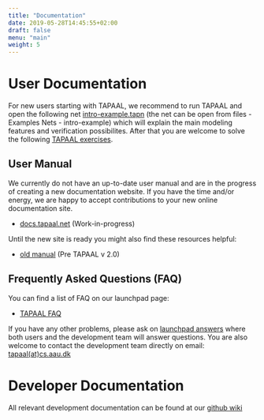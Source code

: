 ```yaml
---
title: "Documentation"
date: 2019-05-28T14:45:55+02:00
draft: false
menu: "main"
weight: 5
---
```



# User Documentation
For new users starting with TAPAAL, we recommend to run TAPAAL and open the following net [intro-example.tapn](http://download.tapaal.net/fileadmin/download/resources/intro-example.tapn) (the net can be open from files - Examples Nets - intro-example) which will explain the main modeling features and verification possibilites. After that you are welcome to solve the following [TAPAAL exercises](http://download.tapaal.net/fileadmin/download/resources/tapaal-exercises.pdf).
		
## User Manual
We currently do not have an up-to-date user manual and are in the progress of creating a new documentation website. If you have the time and/or energy, we are happy to accept contributions to your new online documentation site. 

* [docs.tapaal.net](https://docs.tapaal.net) (Work-in-progress)

Until the new site is ready you might also find these resources helpful: 
* [old manual](https://github.com/TAPAAL/tapaalusermanual/tree/master/manuscript) (Pre TAPAAL v 2.0)

## Frequently Asked Questions (FAQ)
You can find a list of FAQ on our launchpad page:

 * [TAPAAL FAQ](https://answers.launchpad.net/tapaal/+faqs)
 
If you have any other problems, please ask on [launchpad answers](https://answers.launchpad.net/tapaal) where both users and the development team will answer questions. You are also welcome to contact the development team directly on email: [tapaal(at)cs.aau.dk](mailto:tapaal@cs.aau.dk)

# Developer Documentation
All relevant development documentation can be found at our [github wiki](https://github.com/TAPAAL/TAPAAL/wiki) 
